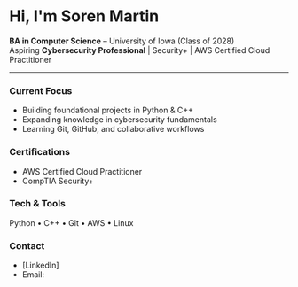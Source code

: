 # Hi, I'm Soren Martin

 **BA in Computer Science** – University of Iowa (Class of 2028)  
 Aspiring **Cybersecurity Professional** | Security+ | AWS Certified Cloud Practitioner

---

###  Current Focus
- Building foundational projects in Python & C++
- Expanding knowledge in cybersecurity fundamentals
- Learning Git, GitHub, and collaborative workflows

###  Certifications
- AWS Certified Cloud Practitioner
- CompTIA Security+

###  Tech & Tools
Python • C++ • Git • AWS • Linux

###  Contact
- [LinkedIn]
- Email: 
